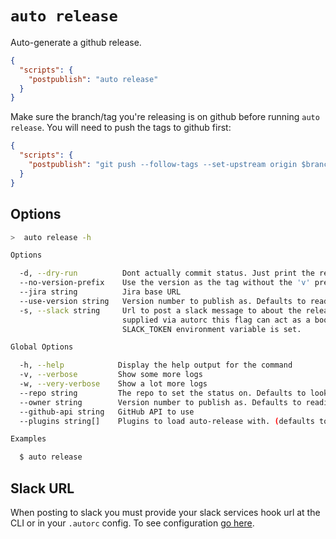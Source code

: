 # `auto release`

Auto-generate a github release.

```json
{
  "scripts": {
    "postpublish": "auto release"
  }
}
```

Make sure the branch/tag you're releasing is on github before running `auto release`.
You will need to push the tags to github first:

```json
{
  "scripts": {
    "postpublish": "git push --follow-tags --set-upstream origin $branch && auto release"
  }
}
```

## Options

```bash
>  auto release -h

Options

  -d, --dry-run          Dont actually commit status. Just print the request body
  --no-version-prefix    Use the version as the tag without the 'v' prefix
  --jira string          Jira base URL
  --use-version string   Version number to publish as. Defaults to reading from the package definition for the platform.
  -s, --slack string     Url to post a slack message to about the release. If slack url
                         supplied via autorc this flag can act as a boolean.  Make sure the
                         SLACK_TOKEN environment variable is set.

Global Options

  -h, --help            Display the help output for the command
  -v, --verbose         Show some more logs
  -w, --very-verbose    Show a lot more logs
  --repo string         The repo to set the status on. Defaults to looking in the package definition for the platform
  --owner string        Version number to publish as. Defaults to reading from the package definition for the platform
  --github-api string   GitHub API to use
  --plugins string[]    Plugins to load auto-release with. (defaults to just npm)

Examples

  $ auto release
```

## Slack URL

When posting to slack you must provide your slack services hook url at the CLI or in your `.autorc` config. To see configuration [go here](./autorc.md#slack-url).
